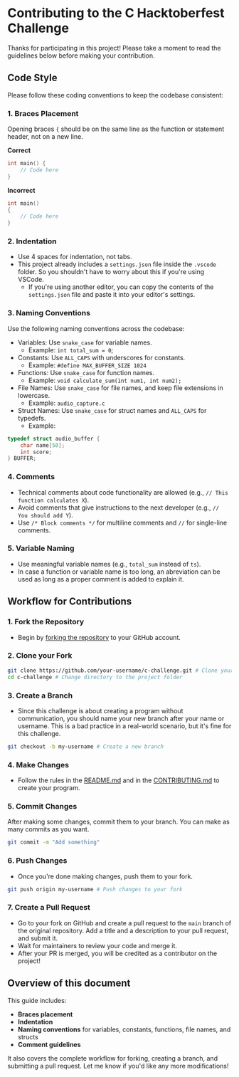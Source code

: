 # Contributing to the C Hacktoberfest Challenge

Thanks for participating in this project! Please take a moment to read the guidelines below before making your contribution.

## Code Style

Please follow these coding conventions to keep the codebase consistent:

### 1. Braces Placement

Opening braces `{` should be on the same line as the function or statement header, not on a new line.

**Correct**

```c
int main() {
    // Code here
}
```

**Incorrect**

```c
int main()
{
    // Code here
}
```

### 2. Indentation

-   Use 4 spaces for indentation, not tabs.
-   This project already includes a `settings.json` file inside the `.vscode` folder. So you shouldn't have to worry about this if you're using VSCode.
    -   If you're using another editor, you can copy the contents of the `settings.json` file and paste it into your editor's settings.

### 3. Naming Conventions

Use the following naming conventions across the codebase:

-   Variables: Use `snake_case` for variable names.
    -   Example: `int total_sum = 0`;
-   Constants: Use `ALL_CAPS` with underscores for constants.
    -   Example: `#define MAX_BUFFER_SIZE 1024`
-   Functions: Use `snake_case` for function names.
    -   Example: `void calculate_sum(int num1, int num2);`
-   File Names: Use `snake_case` for file names, and keep file extensions in lowercase.
    -   Example: `audio_capture.c`
-   Struct Names: Use `snake_case` for struct names and `ALL_CAPS` for typedefs.
    -   Example:

```c
typedef struct audio_buffer {
    char name[50];
    int score;
} BUFFER;
```

### 4. Comments

-   Technical comments about code functionality are allowed (e.g., `// This function calculates X`).
-   Avoid comments that give instructions to the next developer (e.g., `// You should add Y`).
-   Use `/* Block comments */` for multiline comments and `//` for single-line comments.

### 5. Variable Naming

-   Use meaningful variable names (e.g., `total_sum` instead of `ts`).
-   In case a function or variable name is too long, an abreviation can be used as long as a proper comment is added to explain it.

## Workflow for Contributions

### 1. Fork the Repository

-   Begin by [forking the repository](https://docs.github.com/en/pull-requests/collaborating-with-pull-requests/working-with-forks/fork-a-repo) to your GitHub account.

### 2. Clone your Fork

```bash
git clone https://github.com/your-username/c-challenge.git # Clone your fork
cd c-challenge # Change directory to the project folder
```

### 3. Create a Branch

-   Since this challenge is about creating a program without communication, you should name your new branch after your name or username. This is a bad practice in a real-world scenario, but it's fine for this challenge.

```bash
git checkout -b my-username # Create a new branch
```

### 4. Make Changes

-   Follow the rules in the [README.md](./README.md) and in the [CONTRIBUTING.md](./CONTRIBUTING.md) to create your program.

### 5. Commit Changes
   After making some changes, commit them to your branch. You can make as many commits as you want.

```bash
git commit -m "Add something"
```

### 6. Push Changes

-   Once you're done making changes, push them to your fork.

```bash
git push origin my-username # Push changes to your fork
```

### 7. Create a Pull Request

-   Go to your fork on GitHub and create a pull request to the `main` branch of the original repository. Add a title and a description to your pull request, and submit it.
- Wait for maintainers to review your code and merge it.
-   After your PR is merged, you will be credited as a contributor on the project!

## Overview of this document

This guide includes:
- **Braces placement**
- **Indentation**
- **Naming conventions** for variables, constants, functions, file names, and structs
- **Comment guidelines**

It also covers the complete workflow for forking, creating a branch, and submitting a pull request. Let me know if you'd like any more modifications!
